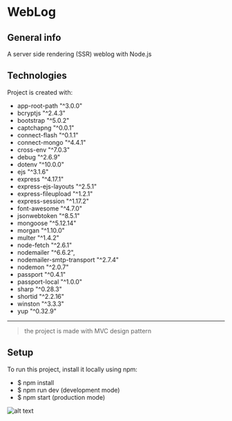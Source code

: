# WebLog
## General info
A server side rendering (SSR) weblog with Node.js

## Technologies
 Project is created with:
 *   app-root-path   "^3.0.0"
 *   bcryptjs   "^2.4.3"
 *   bootstrap   "^5.0.2"
 *   captchapng   "^0.0.1"
 *   connect-flash   "^0.1.1"
 *   connect-mongo   "^4.4.1"
 *   cross-env   "^7.0.3"
 *   debug   "^2.6.9"
 *   dotenv   "^10.0.0"
 *   ejs   "^3.1.6"
 *   express   "^4.17.1"
 *   express-ejs-layouts   "^2.5.1"
 *   express-fileupload   "^1.2.1"
 *   express-session   "^1.17.2"
 *   font-awesome    "^4.7.0"
 *   jsonwebtoken   "^8.5.1"
 *   mongoose   "^5.12.14"
 *   morgan   "^1.10.0"
 *   multer   "^1.4.2"
 *   node-fetch   "^2.6.1"
 *   nodemailer   "^6.6.2",
 *   nodemailer-smtp-transport   "^2.7.4"
 *   nodemon   "^2.0.7"
 *   passport   "^0.4.1"
 *   passport-local   "^1.0.0"
 *   sharp   "^0.28.3"
 *   shortid   "^2.2.16"
 *   winston   "^3.3.3"
 *   yup   "^0.32.9"
***
> the project is made with MVC design pattern

## Setup
To run this project, install it locally using npm:
- $ npm install
- $ npm run dev (development mode)
- $ npm start (production mode)

![alt text](http://https://github.com/pooya13vm/webLog/blob/main/githubimgs/1.png)
